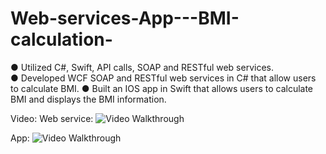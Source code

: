 # Web-services-App---BMI-calculation-

●	Utilized C#, Swift, API calls, SOAP and RESTful web services.	      
●	Developed WCF SOAP and RESTful web services in C# that allow users to calculate BMI.
●	Built an IOS app in Swift that allows users to calculate BMI and displays the BMI information.

Video:
Web service:
<img src='https://github.com/ZSS57/Web-services-App---BMI-calculation-/blob/main/web%20service%20video.mp4)https://github.com/ZSS57/Web-services-App---BMI-calculation-/blob/main/web%20service%20video.mp4](https://github.com/ZSS57/Web-services-App---BMI-calculation-/blob/main/web%20service%20video.mp4)' title='Web service video' width='' alt='Video Walkthrough' />

App:
<img src='https://github.com/ZSS57/Web-services-App---BMI-calculation-/blob/main/app%20video.mp4' title='app video' width='' alt='Video Walkthrough' />
